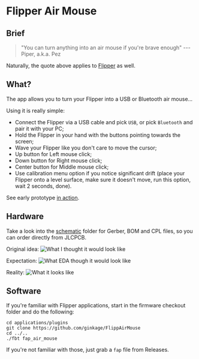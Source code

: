 # Flipper Air Mouse

## Brief

> "You can turn anything into an air mouse if you're brave enough"
--- Piper, a.k.a. Pez

Naturally, the quote above applies to [Flipper](https://flipperzero.one/) as well.

## What?

The app allows you to turn your Flipper into a USB or Bluetooth air mouse...

Using it is really simple:
 * Connect the Flipper via a USB cable and pick `USB`, or pick `Bluetooth` and pair it with your PC;
 * Hold the Flipper in your hand with the buttons pointing towards the screen;
 * Wave your Flipper like you don't care to move the cursor;
 * Up button for Left mouse click;
 * Down button for Right mouse click;
 * Center button for Middle mouse click;
 * Use calibration menu option if you notice significant drift (place your Flipper onto a level surface, make sure it doesn't move, run this option, wait 2 seconds, done).

See early prototype [in action](https://www.youtube.com/watch?v=DdxAmmsYfMA).

## Hardware

Take a look into the [schematic](https://github.com/ginkage/FlippAirMouse/tree/main/schematic) folder for Gerber, BOM and CPL files, so you can order directly from JLCPCB.

Original idea:
![What I thought it would look like](https://github.com/ginkage/FlippAirMouse/blob/main/schematic/schematic.png)

Expectation:
![What EDA though it would look like](https://github.com/ginkage/FlippAirMouse/blob/main/schematic/render.png)

Reality:
![What it looks like](https://github.com/ginkage/FlippAirMouse/blob/main/schematic/flipper.jpg)


## Software

If you're familiar with Flipper applications, start in the firmware checkout folder and do the following:
```
cd applications/plugins
git clone https://github.com/ginkage/FlippAirMouse
cd ../..
./fbt fap_air_mouse
```
If you're not familiar with those, just grab a `fap` file from Releases.
